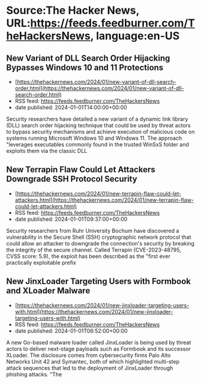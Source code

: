 # Source:The Hacker News, URL:https://feeds.feedburner.com/TheHackersNews, language:en-US

## New Variant of DLL Search Order Hijacking Bypasses Windows 10 and 11 Protections
 - [https://thehackernews.com/2024/01/new-variant-of-dll-search-order.html](https://thehackernews.com/2024/01/new-variant-of-dll-search-order.html)
 - RSS feed: https://feeds.feedburner.com/TheHackersNews
 - date published: 2024-01-01T14:00:00+00:00

Security researchers have detailed a new variant of a dynamic link library (DLL) search order hijacking technique that could be used by threat actors to bypass security mechanisms and achieve execution of malicious code on systems running Microsoft Windows 10 and Windows 11.
The approach "leverages executables commonly found in the trusted WinSxS folder and exploits them via the classic DLL

## New Terrapin Flaw Could Let Attackers Downgrade SSH Protocol Security
 - [https://thehackernews.com/2024/01/new-terrapin-flaw-could-let-attackers.html](https://thehackernews.com/2024/01/new-terrapin-flaw-could-let-attackers.html)
 - RSS feed: https://feeds.feedburner.com/TheHackersNews
 - date published: 2024-01-01T09:37:00+00:00

Security researchers from Ruhr University Bochum have discovered a vulnerability in the Secure Shell (SSH) cryptographic network protocol that could allow an attacker to downgrade the connection's security by breaking the integrity of the secure channel.
Called&nbsp;Terrapin&nbsp;(CVE-2023-48795, CVSS score: 5.9), the exploit has been described as the "first ever practically exploitable prefix

## New JinxLoader Targeting Users with Formbook and XLoader Malware
 - [https://thehackernews.com/2024/01/new-jinxloader-targeting-users-with.html](https://thehackernews.com/2024/01/new-jinxloader-targeting-users-with.html)
 - RSS feed: https://feeds.feedburner.com/TheHackersNews
 - date published: 2024-01-01T06:52:00+00:00

A new Go-based malware loader called&nbsp;JinxLoader&nbsp;is being used by threat actors to deliver next-stage payloads such as&nbsp;Formbook and its successor XLoader.
The&nbsp;disclosure&nbsp;comes from cybersecurity firms Palo Alto Networks Unit 42 and Symantec, both of which highlighted multi-step attack sequences that led to the deployment of JinxLoader through phishing attacks.
"The

